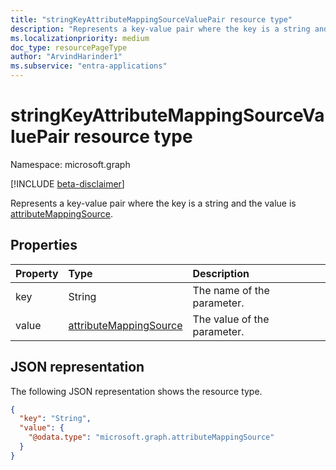 ```yaml
---
title: "stringKeyAttributeMappingSourceValuePair resource type"
description: "Represents a key-value pair where the key is a string and the value is attributeMappingSource."
ms.localizationpriority: medium
doc_type: resourcePageType
author: "ArvindHarinder1"
ms.subservice: "entra-applications"
---
```


# stringKeyAttributeMappingSourceValuePair resource type

Namespace: microsoft.graph

[!INCLUDE [beta-disclaimer](../../includes/beta-disclaimer.md)]

Represents a key-value pair where the key is a string and the value is [attributeMappingSource](synchronization-attributemappingsource.md).

## Properties
| Property       | Type    |Description|
|:---------------|:--------|:----------|
|key|String|The name of the parameter.|
|value|[attributeMappingSource](synchronization-attributemappingsource.md)|The value of the parameter.|

## JSON representation

The following JSON representation shows the resource type.

<!-- {
  "blockType": "resource",
  "optionalProperties": [

  ],
  "@odata.type": "microsoft.graph.stringKeyAttributeMappingSourceValuePair"
}-->

```json
{
  "key": "String",
  "value": {
    "@odata.type": "microsoft.graph.attributeMappingSource"
  }
}
```

<!-- uuid: 8fcb5dbc-d5aa-4681-8e31-b001d5168d79
2015-10-25 14:57:30 UTC -->
<!--
{
  "type": "#page.annotation",
  "description": "stringKeyAttributeMappingSourceValuePair resource",
  "keywords": "",
  "section": "documentation",
  "tocPath": "",
  "suppressions": []
}
-->


